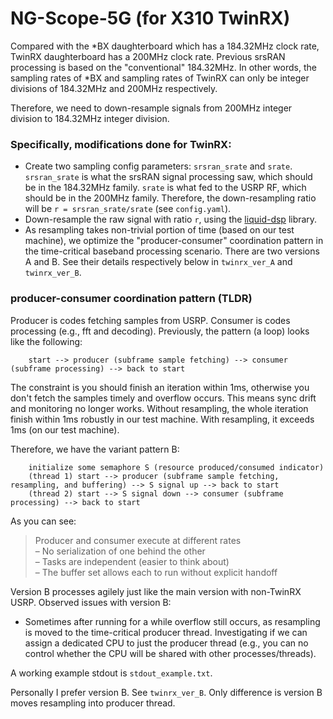 NG-Scope-5G (for X310 TwinRX)
===========

Compared with the \*BX daughterboard which has a 184.32MHz clock rate, TwinRX daughterboard has a 200MHz clock rate. Previous srsRAN processing
is based on the "conventional" 184.32MHz. In other words, the sampling rates of \*BX and sampling rates of TwinRX can only be integer divisions
of 184.32MHz and 200MHz respectively. 

Therefore, we need to down-resample signals from 200MHz integer division to 184.32MHz integer division.


### Specifically, modifications done for TwinRX:

* Create two sampling config parameters: `srsran_srate` and `srate`. `srsran_srate` is what the srsRAN signal processing saw, which should be in the 184.32MHz family. `srate` is what fed to the USRP RF, which should be in the 200MHz family. Therefore, the down-resampling ratio will be `r = srsran_srate/srate` (see `config.yaml`).
* Down-resample the raw signal with ratio `r`, using the [liquid-dsp](https://liquidsdr.org/) library.
* As resampling takes non-trivial portion of time (based on our test machine), we optimize the "producer-consumer" coordination pattern in the time-critical baseband processing scenario. There are two versions A and B. See their details respectively below in `twinrx_ver_A` and `twinrx_ver_B`.


### producer-consumer coordination pattern (TLDR)

Producer is codes fetching samples from USRP. Consumer is codes processing (e.g., fft and decoding). Previously, the pattern (a loop) looks like the following:

```
    start --> producer (subframe sample fetching) --> consumer (subframe processing) --> back to start
```

The constraint is you should finish an iteration within 1ms, otherwise you don't fetch the samples timely and overflow occurs. This means sync drift and monitoring no longer works. Without resampling, the whole iteration finish within 1ms robustly in our test machine. With resampling, it exceeds 1ms (on our test machine).

Therefore, we have the variant pattern B:

```
    initialize some semaphore S (resource produced/consumed indicator)
    (thread 1) start --> producer (subframe sample fetching, resampling, and buffering) --> S signal up --> back to start
    (thread 2) start --> S signal down --> consumer (subframe processing) --> back to start
```
As you can see:
> Producer and consumer execute at different rates <br/>
> – No serialization of one behind the other <br/>
> – Tasks are independent (easier to think about) <br/>
> – The buffer set allows each to run without explicit handoff

Version B processes agilely just like the main version with non-TwinRX USRP. Observed issues with version B:
* Sometimes after running for a while overflow still occurs, as resampling is moved to the time-critical producer thread. Investigating if we can assign a dedicated CPU to just the producer thread (e.g., you can no control whether the CPU will be shared with other processes/threads).

A working example stdout is `stdout_example.txt`. 

Personally I prefer version B. See `twinrx_ver_B`. Only difference is version B moves resampling into producer thread.